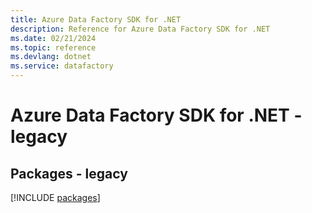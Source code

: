 ```yaml
---
title: Azure Data Factory SDK for .NET
description: Reference for Azure Data Factory SDK for .NET
ms.date: 02/21/2024
ms.topic: reference
ms.devlang: dotnet
ms.service: datafactory
---
```

# Azure Data Factory SDK for .NET - legacy
## Packages - legacy
[!INCLUDE [packages](data-factory-index.md)]
